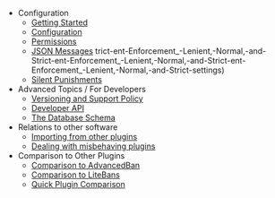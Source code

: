 
* Configuration
  * [Getting Started](Getting-Started)
  * [Configuration](Configuration)
  * [Permissions](Permissions)
  * [JSON Messages](JSON-Messages)
 trict-ent-Enforcement_-Lenient,-Normal,-and-Strict-ent-Enforcement_-Lenient,-Normal,-and-Strict-ent-Enforcement_-Lenient,-Normal,-and-Strict-settings)
  * [Silent Punishments](Silent-Punishments)
* Advanced Topics / For Developers
  * [Versioning and Support Policy](Versioning-and-Support-Policies)
  * [Developer API](Developer-API)
  * [The Database Schema](The-Database-Schema)
* Relations to other software
  * [Importing from other plugins](Importing-from-Other-Plugins)
  * [Dealing with misbehaving plugins](Event-was-previously-blocked-by-the-server-or-another-plugin...)
* Comparison to Other Plugins
  * [Comparison to AdvancedBan](Detailed-Comparison-to-AdvancedBan)
  * [Comparison to LiteBans](Comparison-to-LiteBans)
  * [Quick Plugin Comparison](Quick-Plugin-Comparison)